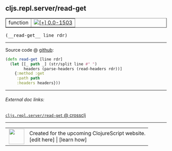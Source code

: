 ## cljs.repl.server/read-get



 <table border="1">
<tr>
<td>function</td>
<td><a href="https://github.com/cljsinfo/cljs-api-docs/tree/0.0-1503"><img valign="middle" alt="[+] 0.0-1503" title="Added in 0.0-1503" src="https://img.shields.io/badge/+-0.0--1503-lightgrey.svg"></a> </td>
</tr>
</table>


 <samp>
(__read-get__ line rdr)<br>
</samp>

---







Source code @ [github](https://github.com/clojure/clojurescript/blob/r2496/src/clj/cljs/repl/server.clj#L88-L93):

```clj
(defn read-get [line rdr]
  (let [[_ path _] (str/split line #" ")
        headers (parse-headers (read-headers rdr))]
    {:method :get
     :path path
     :headers headers}))
```

<!--
Repo - tag - source tree - lines:

 <pre>
clojurescript @ r2496
└── src
    └── clj
        └── cljs
            └── repl
                └── <ins>[server.clj:88-93](https://github.com/clojure/clojurescript/blob/r2496/src/clj/cljs/repl/server.clj#L88-L93)</ins>
</pre>

-->

---



###### External doc links:

[`cljs.repl.server/read-get` @ crossclj](http://crossclj.info/fun/cljs.repl.server/read-get.html)<br>

---

 <table>
<tr><td>
<img valign="middle" align="right" width="48px" src="http://i.imgur.com/Hi20huC.png">
</td><td>
Created for the upcoming ClojureScript website.<br>
[edit here] | [learn how]
</td></tr></table>

[edit here]:https://github.com/cljsinfo/cljs-api-docs/blob/master/cljsdoc/cljs.repl.server/read-get.cljsdoc
[learn how]:https://github.com/cljsinfo/cljs-api-docs/wiki/cljsdoc-files

<!--

This information was too distracting to show to readers, but I'll leave it
commented here since it is helpful to:

- pretty-print the data used to generate this document
- and show how to retrieve that data



The API data for this symbol:

```clj
{:ns "cljs.repl.server",
 :name "read-get",
 :type "function",
 :signature ["[line rdr]"],
 :source {:code "(defn read-get [line rdr]\n  (let [[_ path _] (str/split line #\" \")\n        headers (parse-headers (read-headers rdr))]\n    {:method :get\n     :path path\n     :headers headers}))",
          :title "Source code",
          :repo "clojurescript",
          :tag "r2496",
          :filename "src/clj/cljs/repl/server.clj",
          :lines [88 93]},
 :full-name "cljs.repl.server/read-get",
 :full-name-encode "cljs.repl.server/read-get",
 :history [["+" "0.0-1503"]]}

```

Retrieve the API data for this symbol:

```clj
;; from Clojure REPL
(require '[clojure.edn :as edn])
(-> (slurp "https://raw.githubusercontent.com/cljsinfo/cljs-api-docs/catalog/cljs-api.edn")
    (edn/read-string)
    (get-in [:symbols "cljs.repl.server/read-get"]))
```

-->
